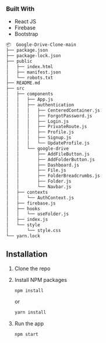 
### Built With
* React JS
* Firebase
* Bootstrap

```bash
📦  Google-Drive-Clone-main
├── package.json
├── package-lock.json
├── public
│   ├── index.html
│   ├── manifest.json
│   └── robots.txt
├── README.md
├── src
│   ├── components
│   │   ├── App.js
│   │   ├── authentication
│   │   │   ├── CenteredContainer.js
│   │   │   ├── ForgotPassword.js
│   │   │   ├── Login.js
│   │   │   ├── PrivateRoute.js
│   │   │   ├── Profile.js
│   │   │   ├── Signup.js
│   │   │   └── UpdateProfile.js
│   │   └── google-drive
│   │       ├── AddFileButton.js
│   │       ├── AddFolderButton.js
│   │       ├── Dashboard.js
│   │       ├── File.js
│   │       ├── FolderBreadcrumbs.js
│   │       ├── Folder.js
│   │       └── Navbar.js
│   ├── contexts
│   │   └── AuthContext.js
│   ├── firebase.js
│   ├── hooks
│   │   └── useFolder.js
│   ├── index.js
│   └── style
│       └── style.css
└── yarn.lock
```

## Installation

1. Clone the repo
   
2. Install NPM packages
   ```sh
   npm install
   ```
   or 
   
     ```sh
   yarn install
   ```
3. Run the app
   ```sh
   npm start
   ```
   

